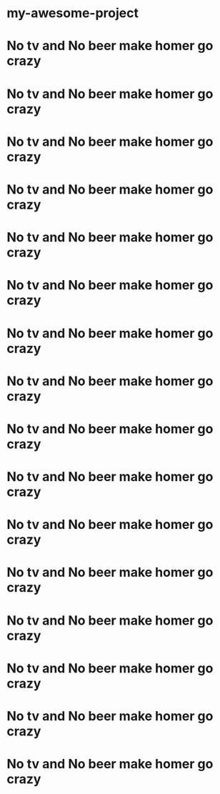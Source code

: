 # my-awesome-project


# No tv and No beer make homer go crazy
# No tv and No beer make homer go crazy
# No tv and No beer make homer go crazy
# No tv and No beer make homer go crazy
# No tv and No beer make homer go crazy
# No tv and No beer make homer go crazy
# No tv and No beer make homer go crazy
# No tv and No beer make homer go crazy
# No tv and No beer make homer go crazy
# No tv and No beer make homer go crazy
# No tv and No beer make homer go crazy
# No tv and No beer make homer go crazy
# No tv and No beer make homer go crazy
# No tv and No beer make homer go crazy
# No tv and No beer make homer go crazy
# No tv and No beer make homer go crazy

